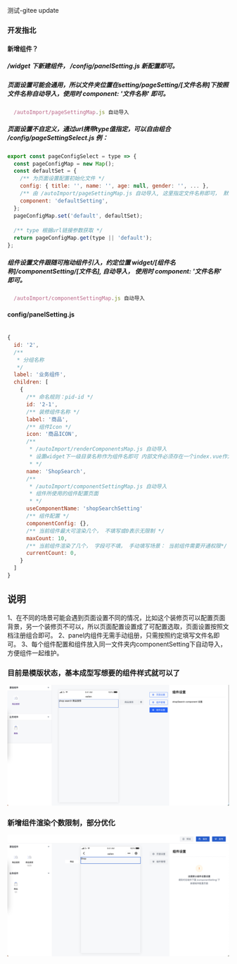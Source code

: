 测试-gitee update

### 开发指北

#### 新增组件？
##### /widget 下新建组件， /config/panelSetting.js 新配置即可。

##### 页面设置可能会通用，所以文件夹位置在setting/pageSetting/[文件名称]下按照文件名称自动导入，使用时 component: '文件名称' 即可。
```js
  /autoImport/pageSettingMap.js 自动导入
```

##### 页面设置不自定义，通过url携带type值指定，可以自由组合 /config/pageSettingSelect.js 例：
```js
export const pageConfigSelect = type => {
  const pageConfigMap = new Map();
  const defaultSet = {
    /** 为页面设置配置初始化文件 */
    config: { title: '', name: '', age: null, gender: '', ... },
    /** 由 /autoImport/pageSettingMap.js 自动导入, 这里指定文件名称即可， 默认 defaultSetting */
    component: 'defaultSetting',
  };
  pageConfigMap.set('default', defaultSet);

  /** type 根据url链接参数获取 */
  return pageConfigMap.get(type || 'default');
};
```

##### 组件设置文件跟随可拖动组件引入，约定位置 widget/[组件名称]/componentSetting/[文件名], 自动导入， 使用时 component: '文件名称' 即可。
```js
  /autoImport/componentSettingMap.js 自动导入
```

#### config/panelSetting.js
```js

{
  id: '2',
  /** 
   * 分组名称
   */
  label: '业务组件',
  children: [
    {
      /** 命名规则：pid-id */
      id: '2-1',
      /** 装修组件名称 */
      label: '商品',
      /** 组件Icon */
      icon: '商品ICON',
      /** 
       * /autoImport/renderComponentsMap.js 自动导入
       * 设置widget下一级目录名称作为组件名即可 内部文件必须存在一个index.vue作为组件页面
       * */
      name: 'ShopSearch',
      /** 
       * /autoImport/componentSettingMap.js 自动导入
       * 组件所使用的组件配置页面
       * */
      useComponentName: 'shopSearchSetting'
      /** 组件配置 */
      componentConfig: {},
      /** 当前组件最大可渲染几个， 不填写或0表示无限制 */
      maxCount: 10,
      /** 当前组件渲染了几个， 字段可不填， 手动填写场景： 当前组件需要开通权限*/
      currentCount: 0,
    }
  ]
}

```

## 说明
  1、在不同的场景可能会遇到页面设置不同的情况，比如这个装修页可以配置页面背景，另一个装修页不可以，所以页面配置设置成了可配置选取，页面设置按照文档注册组合即可。
  2、panel内组件无需手动组册，只需按照约定填写文件名即可。
  3、每个组件配置和组件放入同一文件夹内componentSetting下自动导入，方便组件一起维护。

### 目前是模版状态，基本成型写想要的组件样式就可以了
![alt text](./src/assets/11.png)

### 新增组件渲染个数限制，部分优化
![alt text](./src/assets/22.png)
